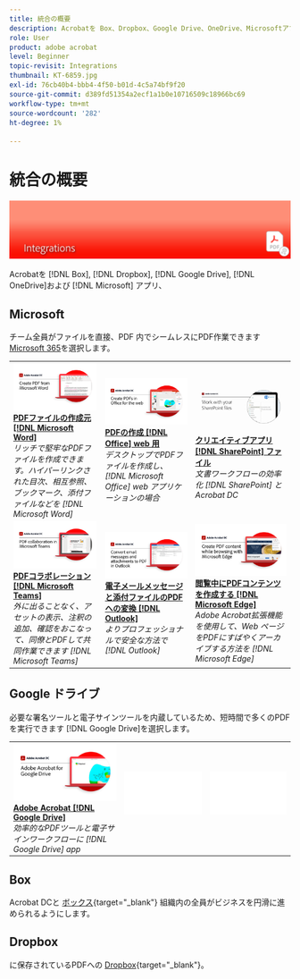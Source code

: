 ```yaml
---
title: 統合の概要
description: Acrobatを Box、Dropbox、Google Drive、OneDrive、Microsoftアプリと統合
role: User
product: adobe acrobat
level: Beginner
topic-revisit: Integrations
thumbnail: KT-6859.jpg
exl-id: 76cb40b4-bbb4-4f50-b01d-4c5a74bf9f20
source-git-commit: d389fd51354a2ecf1a1b0e10716509c18966bc69
workflow-type: tm+mt
source-wordcount: '282'
ht-degree: 1%

---
```


# 統合の概要

![Acrobat Integrate Image](../assets/Hero-Integrate.png)

Acrobatを [!DNL Box], [!DNL Dropbox], [!DNL Google Drive], [!DNL OneDrive]および [!DNL Microsoft] アプリ、

## Microsoft

チーム全員がファイルを直接、PDF 内でシームレスにPDF作業できます [Microsoft 365](https://www.adobe.com/documentcloud/integrations/microsoft-office-365.html)を選択します。

<table style="table-layout:fixed">
<tr>
  <td>
    <a href="createfromword.md">
      <img alt="Microsoft Word からのPDFファイルの作成" src="../assets/CreateWord.png" />
    </a>
    <div>
    <a href="createfromword.md"><strong>PDFファイルの作成元 [!DNL Microsoft Word]</strong></a>
    </div>
    <em>リッチで堅牢なPDFファイルを作成できます。ハイパーリンクされた目次、相互参照、ブックマーク、添付ファイルなどを [!DNL Microsoft Word]</em>
    <br>
  </td>
  <td>
    <a href="createofficeweb.md">
      <img alt="PDFの作成 [!DNL Office] web 用" src="../assets/Officeweb_1280.png" />
    </a>
    <div>
    <a href="createofficeweb.md"><strong>PDFの作成 [!DNL Office] web 用</strong></a>
    </div>
    <em>デスクトップでPDFファイルを作成し、 [!DNL Microsoft Office] web アプリケーションの場合</em>
    <br>
  </td>  
  <td>
    <a href="acrobatandsp.md">
      <img alt="クリエイティブアプリ [!DNL SharePoint] ファイル" src="../assets/SharePoint.png" />
    </a>
    <div>
    <a href="acrobatandsp.md"><strong>クリエイティブアプリ [!DNL SharePoint] ファイル</strong></a>
    </div>
    <em>文書ワークフローの効率化 [!DNL SharePoint] とAcrobat DC</em>
    <br>
  </td>  
</tr>
<tr>
  <td>
    <a href="acrobatandteams.md">
      <img alt="PDFコラボレーション [!DNL Microsoft Teams]" src="../assets/MicrosoftTeams.png" />
    </a>
    <div>
    <a href="acrobatandteams.md"><strong>PDFコラボレーション [!DNL Microsoft Teams]</strong></a>
    </div>
    <em>外に出ることなく、アセットの表示、注釈の追加、確認をおこなって、同僚とPDFして共同作業できます [!DNL Microsoft Teams]</em>
    <br>
  </td>
  <td>
    <a href="outlook.md">
      <img alt="Outlook で電子メールメッセージと添付ファイルをPDFに変換する" src="../assets/Outlook.jpg" />
    </a>
    <div>
    <a href="outlook.md"><strong>電子メールメッセージと添付ファイルのPDFへの変換 [!DNL Outlook]</strong></a>
    </div>
    <em>よりプロフェッショナルで安全な方法で [!DNL Outlook]</em>
    <br>
  </td>
  <td>
    <a href="edge.md">
      <img alt="閲覧中にPDFコンテンツを作成する [!DNL Microsoft Edge]" src="../assets/Edge_1280.png" />
    </a>
    <div>
    <a href="edge.md"><strong>閲覧中にPDFコンテンツを作成する [!DNL Microsoft Edge]</strong></a>
    </div>
    <em>Adobe Acrobat拡張機能を使用して、Web ページをPDFにすばやくアーカイブする方法を [!DNL Microsoft Edge]</em>
    <br>
  </td>
</tr>
</table>

## Google ドライブ

必要な署名ツールと電子サインツールを内蔵しているため、短時間で多くのPDFを実行できます [!DNL Google Drive]を選択します。

<table style="table-layout:fixed">
<tr>
  <td>
    <a href="acrobatandgoogle.md">
      <img alt="Adobe Acrobat for Google Drive" src="../assets/acrobatgoogle.jpg" />
    </a>
    <div>
    <a href="acrobatandgoogle.md"><strong>Adobe Acrobat [!DNL Google Drive]</strong></a>
    </div>
    <em>効率的なPDFツールと電子サインワークフローに [!DNL Google Drive] app</em>
    <br>
  </td>
  <td>
   <img alt="スペーサー" src="../assets/Whitespacer.png" />
    <div>
    <br>
  </td>
  <td>
   <img alt="スペーサー" src="../assets/Whitespacer.png" />
    <div>
    <br>
  </td>
</tr>
</table>

## Box

Acrobat DCと [ボックス](https://www.adobe.com/documentcloud/integrations/box.html){target=&quot;_blank&quot;} 組織内の全員がビジネスを円滑に進められるようにします。

## Dropbox

に保存されているPDFへの [Dropbox](https://www.adobe.com/documentcloud/integrations/dropbox.html){target=&quot;_blank&quot;}。
